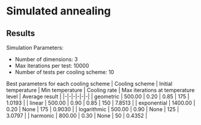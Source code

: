 # Simulated annealing





## Results
Simulation Parameters:
- Number of dimensions: 3
- Max iterations per test: 10000
- Number of tests per cooling scheme: 10

Best parameters for each cooling scheme
| Cooling scheme | Initial temperature | Min temperature | Cooling rate | Max iterations at temperature level | Average result |
|-|-|-|-|-|-|
| geometric | 500.00 | 0.20 | 0.85 | 175 | 1.0193 |
| linear | 500.00 | 0.90 | 0.85 | 150 | 7.8513 |
| exponential | 1400.00 | 0.20 | None | 175 | 0.9030 |
| logarithmic | 500.00 | 0.90 | None | 125 | 3.0797 |
| harmonic | 800.00 | 0.30 | None | 50 | 0.4352 |
